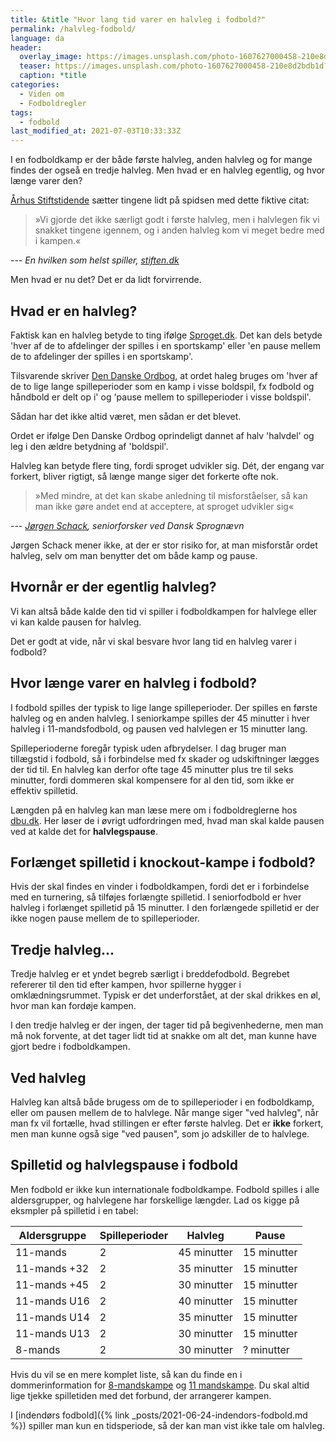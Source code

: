 ```yaml
---
title: &title "Hvor lang tid varer en halvleg i fodbold?"
permalink: /halvleg-fodbold/
language: da
header:
  overlay_image: https://images.unsplash.com/photo-1607627000458-210e8d2bdb1d?ixid=MnwxMjA3fDB8MHxwaG90by1wYWdlfHx8fGVufDB8fHx8&ixlib=rb-1.2.1&auto=format&fit=crop&w=1900&q=5
  teaser: https://images.unsplash.com/photo-1607627000458-210e8d2bdb1d?ixid=MnwxMjA3fDB8MHxwaG90by1wYWdlfHx8fGVufDB8fHx8&ixlib=rb-1.2.1&auto=format&fit=crop&w=400&q=5
  caption: *title
categories:
  - Viden om
  - Fodboldregler
tags:
  - fodbold
last_modified_at: 2021-07-03T10:33:33Z
---
```


I en fodboldkamp er der både første halvleg, anden halvleg og for mange findes der ogseå en tredje halvleg. Men hvad er en halvleg egentlig, og hvor længe varer den?

[Århus Stiftstidende](https://stiften.dk/artikel/hvorn%C3%A5r-er-det-egentlig-halvleg) sætter tingene lidt på spidsen med dette fiktive citat:

> »Vi gjorde det ikke særligt godt i første halvleg, men i halvlegen fik vi snakket tingene igennem, og i anden halvleg kom vi meget bedre med i kampen.«

--- <cite>En hvilken som helst spiller, [stiften.dk](https://stiften.dk/artikel/hvorn%C3%A5r-er-det-egentlig-halvleg)</cite>

Men hvad er nu det? Det er da lidt forvirrende.

## Hvad er en halvleg?

Faktisk kan en halvleg betyde to ting ifølge [Sproget.dk](https://sproget.dk/raad-og-regler/artikler-mv/svarbase/SV00015303). Det kan dels betyde 'hver af de to afdelinger der spilles i en sportskamp' eller 'en pause mellem de to afdelinger der spilles i en sportskamp'.

Tilsvarende skriver [Den Danske Ordbog](https://ordnet.dk/ddo/ordbog?query=halvleg), at ordet haleg bruges om 'hver af de to lige lange spilleperioder som en kamp i visse boldspil, fx fodbold og håndbold er delt op i' og 'pause mellem to spilleperioder i visse boldspil'.

Sådan har det ikke altid været, men sådan er det blevet.

Ordet er ifølge Den Danske Ordbog oprindeligt dannet af halv 'halvdel' og leg i den ældre betydning af 'boldspil'.

Halvleg kan betyde flere ting, fordi sproget udvikler sig. Dét, der engang var forkert, bliver rigtigt, så længe mange siger det forkerte ofte nok.

> »Med mindre, at det kan skabe anledning til misforståelser, så kan man ikke gøre andet end at acceptere, at sproget udvikler sig«

--- <cite>[Jørgen Schack](https://stiften.dk/artikel/hvorn%C3%A5r-er-det-egentlig-halvleg), seniorforsker ved Dansk Sprognævn</cite>

Jørgen Schack mener ikke, at der er stor risiko for, at man misforstår ordet halvleg, selv om man benytter det om både kamp og pause.

## Hvornår er der egentlig halvleg?

Vi kan altså både kalde den tid vi spiller i fodboldkampen for halvlege eller vi kan kalde pausen for halvleg.

Det er godt at vide, når vi skal besvare hvor lang tid en halvleg varer i fodbold?

## Hvor længe varer en halvleg i fodbold?

I fodbold spilles der typisk to lige lange spilleperioder. Der spilles en første halvleg og en anden halvleg. I seniorkampe spilles der 45 minutter i hver halvleg i 11-mandsfodbold, og pausen ved halvlegen er 15 minutter lang. 

Spilleperioderne foregår typisk uden afbrydelser. I dag bruger man tillægstid i fodbold, så i forbindelse med fx skader og udskiftninger lægges der tid til. En halvleg kan derfor ofte tage 45 minutter plus tre til seks minutter, fordi dommeren skal kompensere for al den tid, som ikke er effektiv spilletid.

Længden på en halvleg kan man læse mere om i fodboldreglerne hos [dbu.dk](https://www.dbu.dk/turneringer-og-resultater/love-og-regler/fodboldloven/7-spilletid/). Her løser de i øvrigt udfordringen med, hvad man skal kalde pausen ved at kalde det for **halvlegspause**.

## Forlænget spilletid i knockout-kampe i fodbold?

Hvis der skal findes en vinder i fodboldkampen, fordi det er i forbindelse med en turnering, så tilføjes forlængte spilletid. I seniorfodbold er hver halvleg i forlænget spilletid på 15 minutter. I den forlængede spilletid er der ikke nogen pause mellem de to spilleperioder.

## Tredje halvleg...

Tredje halvleg er et yndet begreb særligt i breddefodbold. Begrebet refererer til den tid efter kampen, hvor spillerne hygger i omklædningsrummet. Typisk er det underforstået, at der skal drikkes en øl, hvor man kan fordøje kampen.

I den tredje halvleg er der ingen, der tager tid på begivenhederne, men man må nok forvente, at det tager lidt tid at snakke om alt det, man kunne have gjort bedre i fodboldkampen.

## Ved halvleg

Halvleg kan altså både brugess om de to spilleperioder i en fodboldkamp, eller om pausen mellem de to halvlege. Når mange siger "ved halvleg", når man fx vil fortælle, hvad stillingen er efter første halvleg. Det er **ikke** forkert, men man kunne også sige "ved pausen", som jo adskiller de to halvlege.

## Spilletid og halvlegspause i fodbold

Men fodbold er ikke kun internationale fodboldkampe. Fodbold spilles i alle aldersgrupper, og halvlegene har forskellige længder. Lad os kigge på eksmpler på spilletid i en tabel:

| Aldersgruppe | Spilleperioder | Halvleg | Pause |
|-|-|-|-|
| 11-mands | 2 | 45 minutter | 15 minutter |
| 11-mands +32 | 2 | 35 minutter | 15 minutter |
| 11-mands +45 | 2 | 30 minutter | 15 minutter |
| 11-mands U16 | 2 | 40 minutter | 15 minutter |
| 11-mands U14 | 2 | 35 minutter | 15 minutter |
| 11-mands U13 | 2 | 30 minutter | 15 minutter |
| 8-mands | 2 | 30 minutter | ? minutter |

Hvis du vil se en mere komplet liste, så kan du finde en i dommerinformation for [8-mandskampe](https://www.dbusjaelland.dk/dommere/dommerens-abc/information-til-dommere/8-mands-spilletid-og-dommerinfo/) og [11 mandskampe](https://www.dbusjaelland.dk/dommere/dommerens-abc/information-til-dommere/11-mands-spilletid-og-dommerinfo/). Du skal altid lige tjekke spilletiden med det forbund, der arrangerer kampen.

I [indendørs fodbold]({% link _posts/2021-06-24-indendors-fodbold.md %}) spiller man kun en tidsperiode, så der kan man vist ikke tale om halvleg.
